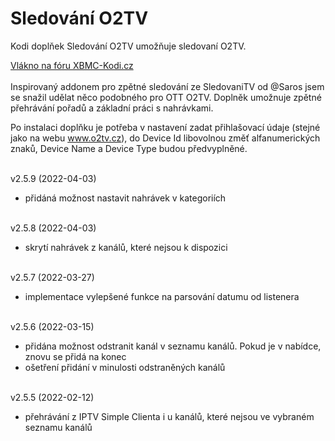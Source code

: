 <h1>Sledování O2TV</h1>
<p>
Kodi doplňek Sledování O2TV umožňuje sledovaní O2TV.
<p>
<a href="https://www.xbmc-kodi.cz/prispevek-zpetne-sledovani-o2tv-ott">Vlákno na fóru XBMC-Kodi.cz</a><br><br>
Inspirovaný addonem pro zpětné sledování ze SledovaniTV od @Saros  jsem se snažil udělat něco podobného pro OTT O2TV. Doplněk umožnuje zpětné přehrávání pořadů a základní práci s nahrávkami.

Po instalaci doplňku je potřeba v nastavení zadat přihlašovací údaje (stejné jako na webu www.o2tv.cz), do Device Id libovolnou změť alfanumerických znaků, Device Name a Device Type budou předvyplněné.<br><br>

v2.5.9 (2022-04-03)<br>
- přidáná možnost nastavit nahrávek v kategoriích<br><br>

v2.5.8 (2022-04-03)<br>
- skrytí nahrávek z kanálů, které nejsou k dispozici<br><br>

v2.5.7 (2022-03-27)<br>
- implementace vylepšené funkce na parsování datumu od listenera<br><br>

v2.5.6 (2022-03-15)<br>
- přidána možnost odstranit kanál v seznamu kanálů. Pokud je v nabídce, znovu se přidá na konec<br>
- ošetření přidání v minulosti odstraněných kanálů<br><br>

v2.5.5 (2022-02-12)<br>
- přehrávání z IPTV Simple Clienta i u kanálů, které nejsou ve vybraném seznamu kanálů<br><br>
</p>
